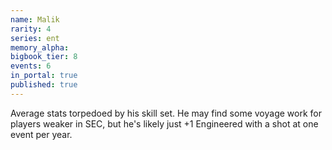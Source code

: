 ```yaml
---
name: Malik
rarity: 4
series: ent
memory_alpha:
bigbook_tier: 8
events: 6
in_portal: true
published: true
---
```


Average stats torpedoed by his skill set. He may find some voyage work for players weaker in SEC, but he's likely just +1 Engineered with a shot at one event per year.
